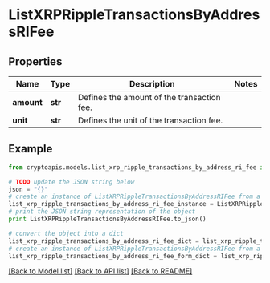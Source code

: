# ListXRPRippleTransactionsByAddressRIFee


## Properties
Name | Type | Description | Notes
------------ | ------------- | ------------- | -------------
**amount** | **str** | Defines the amount of the transaction fee. | 
**unit** | **str** | Defines the unit of the transaction fee. | 

## Example

```python
from cryptoapis.models.list_xrp_ripple_transactions_by_address_ri_fee import ListXRPRippleTransactionsByAddressRIFee

# TODO update the JSON string below
json = "{}"
# create an instance of ListXRPRippleTransactionsByAddressRIFee from a JSON string
list_xrp_ripple_transactions_by_address_ri_fee_instance = ListXRPRippleTransactionsByAddressRIFee.from_json(json)
# print the JSON string representation of the object
print ListXRPRippleTransactionsByAddressRIFee.to_json()

# convert the object into a dict
list_xrp_ripple_transactions_by_address_ri_fee_dict = list_xrp_ripple_transactions_by_address_ri_fee_instance.to_dict()
# create an instance of ListXRPRippleTransactionsByAddressRIFee from a dict
list_xrp_ripple_transactions_by_address_ri_fee_form_dict = list_xrp_ripple_transactions_by_address_ri_fee.from_dict(list_xrp_ripple_transactions_by_address_ri_fee_dict)
```
[[Back to Model list]](../README.md#documentation-for-models) [[Back to API list]](../README.md#documentation-for-api-endpoints) [[Back to README]](../README.md)


